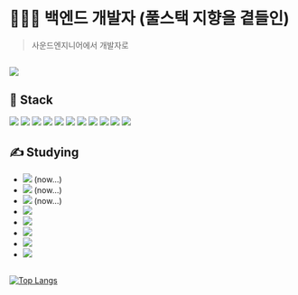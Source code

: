 # 👨🏽‍💻 백엔드 개발자 (풀스택 지향을 곁들인)
> 사운드엔지니어에서 개발자로
## <a href="https://jaesiki.notion.site/064b20e88c7d49d788ade76431775168" target="_blank"><img src="https://img.shields.io/badge/My Blog (click!)-000000?style=for-the-badge&logo=Notion&logoColor=white"/></a>

## 💪 Stack

<img src="https://img.shields.io/badge/JavaScript-F7DF1E?style=flat-square&logo=JavaScript&logoColor=white"/> <img src="https://img.shields.io/badge/Node.js-339933?style=flat-square&logo=Node.js&logoColor=white"/> <img src="https://img.shields.io/badge/Express-000000?style=flat-square&logo=Express&logoColor=white"/> <img src="https://img.shields.io/badge/MySQL-4479A1?style=flat-square&logo=MySQL&logoColor=white"/> <img src="https://img.shields.io/badge/Sequelize-52B0E7?style=flat-square&logo=Sequelize&logoColor=white"/> <img src="https://img.shields.io/badge/JWT-000000?style=flat-square&logo=JSON Web Tokens&logoColor=white"/> <img src="https://img.shields.io/badge/AWS EC2-232F3E?style=flat-square&logo=Amazon AWS&logoColor=white"/> <img src="https://img.shields.io/badge/AWS RDS-232F3E?style=flat-square&logo=Amazon AWS&logoColor=white"/> <img src="https://img.shields.io/badge/AWS CodePipeline-232F3E?style=flat-square&logo=Amazon AWS&logoColor=white"/> <img src="https://img.shields.io/badge/AWS Route 53-232F3E?style=flat-square&logo=Amazon AWS&logoColor=white"/> <img src="https://img.shields.io/badge/AWS SES-232F3E?style=flat-square&logo=Amazon AWS&logoColor=white"/>

## ✍️ Studying 

- <img src="https://img.shields.io/badge/MongoDB-47A248?style=flat-square&logo=MongoDB&logoColor=white"/> (now...)
- <img src="https://img.shields.io/badge/NestJS-E0234E?style=flat-square&logo=NestJS&logoColor=white"/> (now...)
- <img src="https://img.shields.io/badge/TypeScript-3178C6?style=flat-square&logo=TypeScript&logoColor=white"/> (now...)
- <img src="https://img.shields.io/badge/Docker-2496ED?style=flat-square&logo=Docker&logoColor=white"/>
- <img src="https://img.shields.io/badge/Jest-C21325?style=flat-square&logo=Jest&logoColor=white"/>
- <img src="https://img.shields.io/badge/React-61DAFB?style=flat-square&logo=React&logoColor=white"/>
- <img src="https://img.shields.io/badge/Redux-764ABC?style=flat-square&logo=Redux&logoColor=white"/>
- <img src="https://img.shields.io/badge/GraphQL-E10098?style=flat-square&logo=GraphQL&logoColor=white"/>
##
[![Top Langs](https://github-readme-stats.vercel.app/api/top-langs/?username=jsjsjskjs&layout=compact)](https://github.com/jsjsjskjs/github-readme-stats)

<!--
**jsjsjskjs/jsjsjskjs** is a ✨ _special_ ✨ repository because its `README.md` (this file) appears on your GitHub profile.

Here are some ideas to get you started:

- 🔭 I’m currently working on ...
- 🌱 I’m currently learning ...
- 👯 I’m looking to collaborate on ...
- 🤔 I’m looking for help with ...
- 💬 Ask me about ...
- 📫 How to reach me: ...
- 😄 Pronouns: ...
- ⚡ Fun fact: ...
-->
